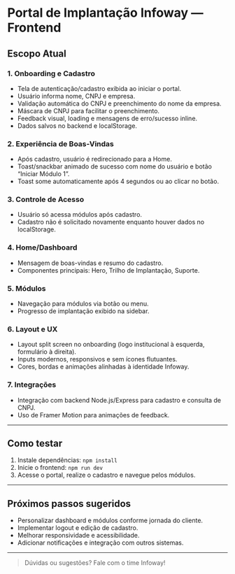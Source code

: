 # Portal de Implantação Infoway — Frontend

## Escopo Atual

### 1. Onboarding e Cadastro
- Tela de autenticação/cadastro exibida ao iniciar o portal.
- Usuário informa nome, CNPJ e empresa.
- Validação automática do CNPJ e preenchimento do nome da empresa.
- Máscara de CNPJ para facilitar o preenchimento.
- Feedback visual, loading e mensagens de erro/sucesso inline.
- Dados salvos no backend e localStorage.

### 2. Experiência de Boas-Vindas
- Após cadastro, usuário é redirecionado para a Home.
- Toast/snackbar animado de sucesso com nome do usuário e botão “Iniciar Módulo 1”.
- Toast some automaticamente após 4 segundos ou ao clicar no botão.

### 3. Controle de Acesso
- Usuário só acessa módulos após cadastro.
- Cadastro não é solicitado novamente enquanto houver dados no localStorage.

### 4. Home/Dashboard
- Mensagem de boas-vindas e resumo do cadastro.
- Componentes principais: Hero, Trilho de Implantação, Suporte.

### 5. Módulos
- Navegação para módulos via botão ou menu.
- Progresso de implantação exibido na sidebar.

### 6. Layout e UX
- Layout split screen no onboarding (logo institucional à esquerda, formulário à direita).
- Inputs modernos, responsivos e sem ícones flutuantes.
- Cores, bordas e animações alinhadas à identidade Infoway.

### 7. Integrações
- Integração com backend Node.js/Express para cadastro e consulta de CNPJ.
- Uso de Framer Motion para animações de feedback.

---

## Como testar
1. Instale dependências: `npm install`
2. Inicie o frontend: `npm run dev`
3. Acesse o portal, realize o cadastro e navegue pelos módulos.

---

## Próximos passos sugeridos
- Personalizar dashboard e módulos conforme jornada do cliente.
- Implementar logout e edição de cadastro.
- Melhorar responsividade e acessibilidade.
- Adicionar notificações e integração com outros sistemas.

---

> Dúvidas ou sugestões? Fale com o time Infoway!
